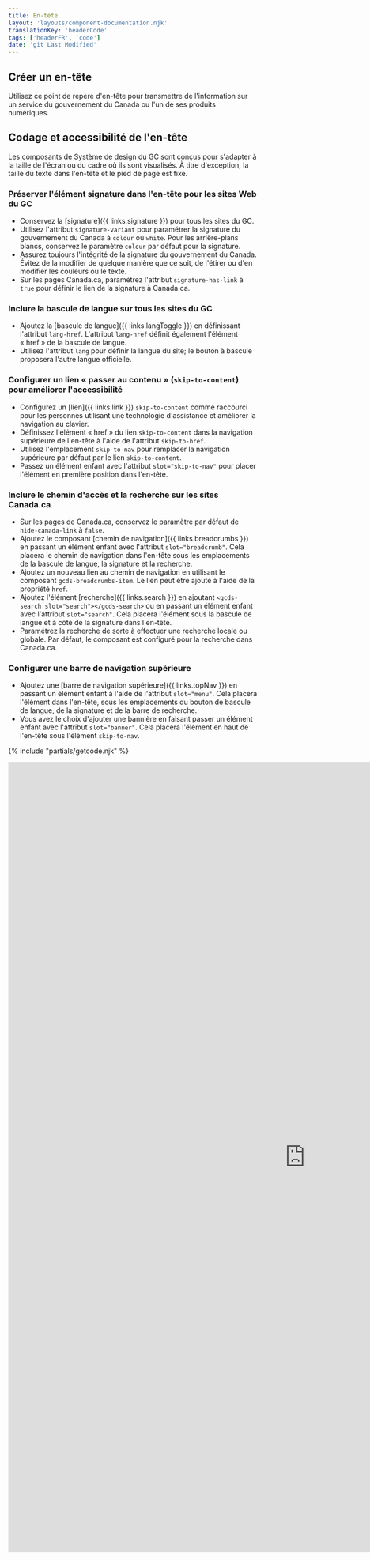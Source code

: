 ```yaml
---
title: En-tête
layout: 'layouts/component-documentation.njk'
translationKey: 'headerCode'
tags: ['headerFR', 'code']
date: 'git Last Modified'
---
```


## Créer un en-tête

Utilisez ce point de repère d'en-tête pour transmettre de l'information sur un service du gouvernement du Canada ou l'un de ses produits numériques.

## Codage et accessibilité de l'en-tête

Les composants de Système de design du GC sont conçus pour s'adapter à la taille de l'écran ou du cadre où ils sont visualisés. À titre d'exception, la taille du texte dans l'en-tête et le pied de page est fixe.

### Préserver l'élément signature dans l'en-tête pour les sites Web du GC

- Conservez la [signature]({{ links.signature }}) pour tous les sites du GC.
- Utilisez l'attribut `signature-variant` pour paramétrer la signature du gouvernement du Canada à `colour` ou `white`. Pour les arrière-plans blancs, conservez le paramètre `colour` par défaut pour la signature.
- Assurez toujours l'intégrité de la signature du gouvernement du Canada. Évitez de la modifier de quelque manière que ce soit, de l'étirer ou d'en modifier les couleurs ou le texte.
- Sur les pages Canada.ca, paramétrez l'attribut `signature-has-link` à `true` pour définir le lien de la signature à Canada.ca.

### Inclure la bascule de langue sur tous les sites du GC

- Ajoutez la [bascule de langue]({{ links.langToggle }}) en définissant l'attribut `lang-href`. L'attribut `lang-href` définit également l'élément «&nbsp;href&nbsp;» de la bascule de langue.
- Utilisez l'attribut `lang` pour définir la langue du site; le bouton à bascule proposera l'autre langue officielle.

### Configurer un lien «&nbsp;passer au contenu&nbsp;» (`skip-to-content`) pour améliorer l'accessibilité

- Configurez un [lien]({{ links.link }}) `skip-to-content` comme raccourci pour les personnes utilisant une technologie d'assistance et améliorer la navigation au clavier.
- Définissez l'élément «&nbsp;href&nbsp;» du lien `skip-to-content` dans la navigation supérieure de l'en-tête à l'aide de l'attribut `skip-to-href`.
- Utilisez l'emplacement `skip-to-nav` pour remplacer la navigation supérieure par défaut par le lien `skip-to-content`.
- Passez un élément enfant avec l'attribut `slot="skip-to-nav"` pour placer l'élément en première position dans l'en-tête.

### Inclure le chemin d'accès et la recherche sur les sites Canada.ca

- Sur les pages de Canada.ca, conservez le paramètre par défaut de `hide-canada-link` à `false`.
- Ajoutez le composant [chemin de navigation]({{ links.breadcrumbs }}) en passant un élément enfant avec l'attribut `slot="breadcrumb"`. Cela placera le chemin de navigation dans l'en-tête sous les emplacements de la bascule de langue, la signature et la recherche.
- Ajoutez un nouveau lien au chemin de navigation en utilisant le composant `gcds-breadcrumbs-item`. Le lien peut être ajouté à l'aide de la propriété `href`.
- Ajoutez l'élément [recherche]({{ links.search }}) en ajoutant `<gcds-search slot="search"></gcds-search>` ou en passant un élément enfant avec l'attribut `slot="search"`. Cela placera l'élément sous la bascule de langue et à côté de la signature dans l'en-tête.
- Paramétrez la recherche de sorte à effectuer une recherche locale ou globale. Par défaut, le composant est configuré pour la recherche dans Canada.ca.

### Configurer une barre de navigation supérieure

- Ajoutez une [barre de navigation supérieure]({{ links.topNav }}) en passant un élément enfant à l'aide de l'attribut `slot="menu"`. Cela placera l'élément dans l'en-tête, sous les emplacements du bouton de bascule de langue, de la signature et de la barre de recherche.
- Vous avez le choix d'ajouter une bannière en faisant passer un élément enfant avec l'attribut `slot="banner"`. Cela placera l'élément en haut de l'en-tête sous l'élément `skip-to-nav`.

{% include "partials/getcode.njk" %}

<iframe
  title="Survol des propriétés et des évènements relatifs à gcds-header."
  src="https://cds-snc.github.io/gcds-components/iframe.html?viewMode=docs&demo=true&singleStory=true&id=components-header--events-properties&lang=fr&externalLinks=true"
  width="1200"
  height="1600"
  style="display: block; margin: 0 auto;"
  frameBorder="0"
  allow="clipboard-write"
></iframe>
